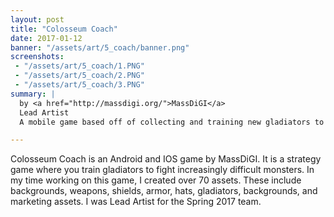 ```yaml
---
layout: post
title: "Colosseum Coach"
date: 2017-01-12
banner: "/assets/art/5_coach/banner.png"
screenshots:
 - "/assets/art/5_coach/1.PNG"
 - "/assets/art/5_coach/2.PNG"
 - "/assets/art/5_coach/3.PNG"
summary: |
  by <a href="http://massdigi.org/">MassDiGI</a>
  Lead Artist
  A mobile game based off of collecting and training new gladiators to fight monsters. Launched on Android and iOS in Spring 2017.

---
```


Colosseum Coach is an Android and IOS game by MassDiGI. It is a strategy game where you train gladiators to fight increasingly difficult monsters. In my time working on this game, I created over 70 assets. These include backgrounds, weapons, shields, armor, hats, gladiators, backgrounds, and marketing assets. I was Lead Artist for the Spring 2017 team.
